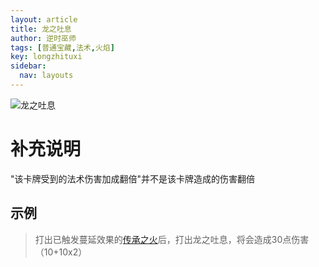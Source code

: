 ```yaml
---
layout: article
title: 龙之吐息
author: 逆时巫师
tags: [普通宝藏,法术,火焰]
key: longzhituxi
sidebar:
  nav: layouts
---
```

![龙之吐息](https://rw-instruction.vercel.app/assets/images/CardAssets/treasures/front/75/%E5%9B%BE%E7%89%8740.png)

# 补充说明

"该卡牌受到的法术伤害加成翻倍"并不是该卡牌造成的伤害翻倍

## 示例
> 打出已触发蔓延效果的[传承之火](https://rw-instruction.vercel.app/2022/07/10/传承之火.html)后，打出龙之吐息，将会造成30点伤害（10+10x2）